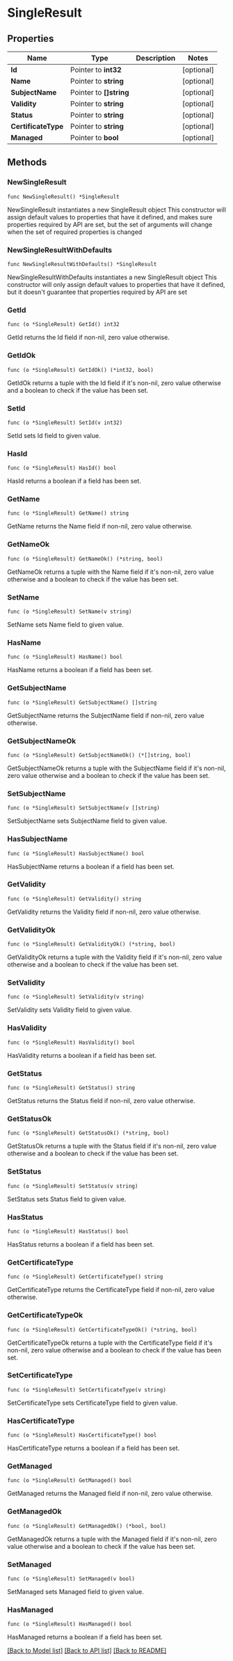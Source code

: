 # SingleResult

## Properties

Name | Type | Description | Notes
------------ | ------------- | ------------- | -------------
**Id** | Pointer to **int32** |  | [optional] 
**Name** | Pointer to **string** |  | [optional] 
**SubjectName** | Pointer to **[]string** |  | [optional] 
**Validity** | Pointer to **string** |  | [optional] 
**Status** | Pointer to **string** |  | [optional] 
**CertificateType** | Pointer to **string** |  | [optional] 
**Managed** | Pointer to **bool** |  | [optional] 

## Methods

### NewSingleResult

`func NewSingleResult() *SingleResult`

NewSingleResult instantiates a new SingleResult object
This constructor will assign default values to properties that have it defined,
and makes sure properties required by API are set, but the set of arguments
will change when the set of required properties is changed

### NewSingleResultWithDefaults

`func NewSingleResultWithDefaults() *SingleResult`

NewSingleResultWithDefaults instantiates a new SingleResult object
This constructor will only assign default values to properties that have it defined,
but it doesn't guarantee that properties required by API are set

### GetId

`func (o *SingleResult) GetId() int32`

GetId returns the Id field if non-nil, zero value otherwise.

### GetIdOk

`func (o *SingleResult) GetIdOk() (*int32, bool)`

GetIdOk returns a tuple with the Id field if it's non-nil, zero value otherwise
and a boolean to check if the value has been set.

### SetId

`func (o *SingleResult) SetId(v int32)`

SetId sets Id field to given value.

### HasId

`func (o *SingleResult) HasId() bool`

HasId returns a boolean if a field has been set.

### GetName

`func (o *SingleResult) GetName() string`

GetName returns the Name field if non-nil, zero value otherwise.

### GetNameOk

`func (o *SingleResult) GetNameOk() (*string, bool)`

GetNameOk returns a tuple with the Name field if it's non-nil, zero value otherwise
and a boolean to check if the value has been set.

### SetName

`func (o *SingleResult) SetName(v string)`

SetName sets Name field to given value.

### HasName

`func (o *SingleResult) HasName() bool`

HasName returns a boolean if a field has been set.

### GetSubjectName

`func (o *SingleResult) GetSubjectName() []string`

GetSubjectName returns the SubjectName field if non-nil, zero value otherwise.

### GetSubjectNameOk

`func (o *SingleResult) GetSubjectNameOk() (*[]string, bool)`

GetSubjectNameOk returns a tuple with the SubjectName field if it's non-nil, zero value otherwise
and a boolean to check if the value has been set.

### SetSubjectName

`func (o *SingleResult) SetSubjectName(v []string)`

SetSubjectName sets SubjectName field to given value.

### HasSubjectName

`func (o *SingleResult) HasSubjectName() bool`

HasSubjectName returns a boolean if a field has been set.

### GetValidity

`func (o *SingleResult) GetValidity() string`

GetValidity returns the Validity field if non-nil, zero value otherwise.

### GetValidityOk

`func (o *SingleResult) GetValidityOk() (*string, bool)`

GetValidityOk returns a tuple with the Validity field if it's non-nil, zero value otherwise
and a boolean to check if the value has been set.

### SetValidity

`func (o *SingleResult) SetValidity(v string)`

SetValidity sets Validity field to given value.

### HasValidity

`func (o *SingleResult) HasValidity() bool`

HasValidity returns a boolean if a field has been set.

### GetStatus

`func (o *SingleResult) GetStatus() string`

GetStatus returns the Status field if non-nil, zero value otherwise.

### GetStatusOk

`func (o *SingleResult) GetStatusOk() (*string, bool)`

GetStatusOk returns a tuple with the Status field if it's non-nil, zero value otherwise
and a boolean to check if the value has been set.

### SetStatus

`func (o *SingleResult) SetStatus(v string)`

SetStatus sets Status field to given value.

### HasStatus

`func (o *SingleResult) HasStatus() bool`

HasStatus returns a boolean if a field has been set.

### GetCertificateType

`func (o *SingleResult) GetCertificateType() string`

GetCertificateType returns the CertificateType field if non-nil, zero value otherwise.

### GetCertificateTypeOk

`func (o *SingleResult) GetCertificateTypeOk() (*string, bool)`

GetCertificateTypeOk returns a tuple with the CertificateType field if it's non-nil, zero value otherwise
and a boolean to check if the value has been set.

### SetCertificateType

`func (o *SingleResult) SetCertificateType(v string)`

SetCertificateType sets CertificateType field to given value.

### HasCertificateType

`func (o *SingleResult) HasCertificateType() bool`

HasCertificateType returns a boolean if a field has been set.

### GetManaged

`func (o *SingleResult) GetManaged() bool`

GetManaged returns the Managed field if non-nil, zero value otherwise.

### GetManagedOk

`func (o *SingleResult) GetManagedOk() (*bool, bool)`

GetManagedOk returns a tuple with the Managed field if it's non-nil, zero value otherwise
and a boolean to check if the value has been set.

### SetManaged

`func (o *SingleResult) SetManaged(v bool)`

SetManaged sets Managed field to given value.

### HasManaged

`func (o *SingleResult) HasManaged() bool`

HasManaged returns a boolean if a field has been set.


[[Back to Model list]](../README.md#documentation-for-models) [[Back to API list]](../README.md#documentation-for-api-endpoints) [[Back to README]](../README.md)



